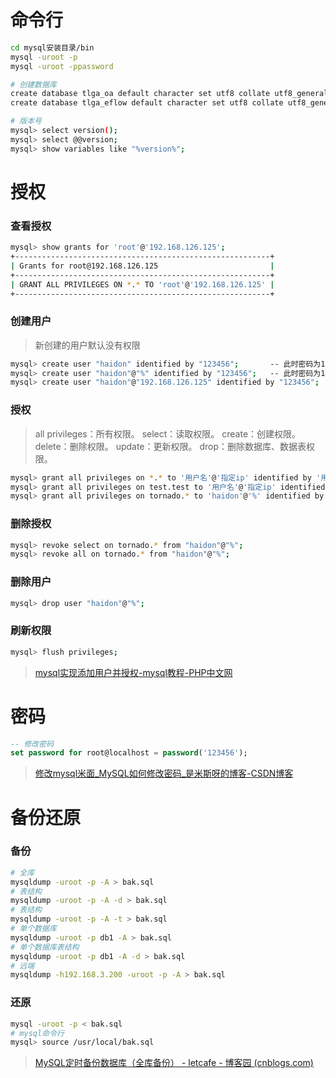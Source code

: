 # 命令行

```bash
cd mysql安装目录/bin
mysql -uroot -p
mysql -uroot -ppassword

# 创建数据库
create database tlga_oa default character set utf8 collate utf8_general_ci;
create database tlga_eflow default character set utf8 collate utf8_general_ci;

# 版本号
mysql> select version();
mysql> select @@version;
mysql> show variables like "%version%";
```

# 授权

### 查看授权

```bash
mysql> show grants for 'root'@'192.168.126.125';
+---------------------------------------------------------+
| Grants for root@192.168.126.125                         |
+---------------------------------------------------------+
| GRANT ALL PRIVILEGES ON *.* TO 'root'@'192.168.126.125' |
+---------------------------------------------------------+
```

### 创建用户

> 新创建的用户默认没有权限

```bash
mysql> create user "haidon" identified by "123456";       -- 此时密码为123456，host值为%。
mysql> create user "haidon"@"%" identified by "123456";   -- 此时密码为123456
mysql> create user "haidon"@"192.168.126.125" identified by "123456";   -- 此时密码为123456
```

### 授权

> all privileges：所有权限。
> select：读取权限。
> create：创建权限。
> delete：删除权限。
> update：更新权限。
> drop：删除数据库、数据表权限。

```bash
mysql> grant all privileges on *.* to '用户名'@'指定ip' identified by '用户密码';
mysql> grant all privileges on test.test to '用户名'@'指定ip' identified by '用户密码';
mysql> grant all privileges on tornado.* to 'haidon'@'%' identified by '123456';
```

### 删除授权

```bash
mysql> revoke select on tornado.* from "haidon"@"%";
mysql> revoke all on tornado.* from "haidon"@"%";
```

### 删除用户

```bash
mysql> drop user "haidon"@"%";
```

### 刷新权限

```bash
mysql> flush privileges;
```

> [mysql实现添加用户并授权-mysql教程-PHP中文网](https://www.php.cn/mysql-tutorials-441823.html)

# 密码

```sql
-- 修改密码
set password for root@localhost = password('123456');
```

> [修改mysql米面_MySQL如何修改密码_是米斯呀的博客-CSDN博客](https://blog.csdn.net/weixin_29111953/article/details/113649983)

# 备份还原

### 备份

```bash
# 全库
mysqldump -uroot -p -A > bak.sql
# 表结构
mysqldump -uroot -p -A -d > bak.sql
# 表结构
mysqldump -uroot -p -A -t > bak.sql
# 单个数据库
mysqldump -uroot -p db1 -A > bak.sql
# 单个数据库表结构
mysqldump -uroot -p db1 -A -d > bak.sql
# 远端
mysqldump -h192.168.3.200 -uroot -p -A > bak.sql
```

### 还原

```bash
mysql -uroot -p < bak.sql
# mysql命令行
mysql> source /usr/local/bak.sql
```

> [MySQL定时备份数据库（全库备份） - letcafe - 博客园 (cnblogs.com)](https://www.cnblogs.com/letcafe/p/mysqlautodump.html)

